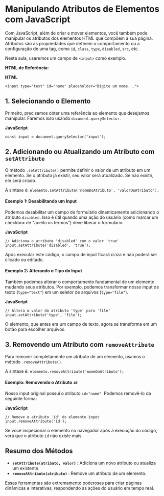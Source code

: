 # Manipulando Atributos de Elementos com JavaScript

Com JavaScript, além de criar e mover elementos, você também pode manipular os atributos dos elementos HTML que compõem a sua página. Atributos são as propriedades que definem o comportamento ou a configuração de uma tag, como `id`, `class`, `type`, `disabled`, `src`, etc.

Nesta aula, usaremos um campo de `<input>` como exemplo.

**HTML de Referência:**

**HTML**

```
<input type="text" id="name" placeholder="Digite um nome...">
```

## 1. Selecionando o Elemento

Primeiro, precisamos obter uma referência ao elemento que desejamos manipular. Faremos isso usando `document.querySelector`.

**JavaScript**

```
const input = document.querySelector('input');
```

## 2. Adicionando ou Atualizando um Atributo com `setAttribute`

O método `.setAttribute()` permite definir o valor de um atributo em um elemento. Se o atributo já existir, seu valor será atualizado. Se não existir, ele será criado.

A sintaxe é: `elemento.setAttribute('nomeDoAtributo', 'valorDoAtributo');`

#### Exemplo 1: Desabilitando um Input

Podemos desabilitar um campo de formulário dinamicamente adicionando o atributo `disabled`. Isso é útil quando uma ação do usuário (como marcar um checkbox de "aceito os termos") deve liberar o formulário.

**JavaScript**

```
// Adiciona o atributo 'disabled' com o valor 'true'
input.setAttribute('disabled', 'true');
```

Após executar este código, o campo de input ficará cinza e não poderá ser clicado ou editado.

#### Exemplo 2: Alterando o Tipo do Input

Também podemos alterar o comportamento fundamental de um elemento mudando seus atributos. Por exemplo, podemos transformar nosso input de texto (`type="text"`) em um seletor de arquivos (`type="file"`).

**JavaScript**

```
// Altera o valor do atributo 'type' para 'file'
input.setAttribute('type', 'file');
```

O elemento, que antes era um campo de texto, agora se transforma em um botão para escolher arquivos.

## 3. Removendo um Atributo com `removeAttribute`

Para remover completamente um atributo de um elemento, usamos o método `.removeAttribute()`.

A sintaxe é: `elemento.removeAttribute('nomeDoAtributo');`

#### Exemplo: Removendo o Atributo `id`

Nosso input original possui o atributo `id="name"`. Podemos removê-lo da seguinte forma:

**JavaScript**

```
// Remove o atributo 'id' do elemento input
input.removeAttribute('id');
```

Se você inspecionar o elemento no navegador após a execução do código, verá que o atributo `id` não existe mais.

## Resumo dos Métodos

* **`setAttribute(atributo, valor)`** : Adiciona um novo atributo ou atualiza um existente.
* **`removeAttribute(atributo)`** : Remove um atributo de um elemento.

Essas ferramentas são extremamente poderosas para criar páginas dinâmicas e interativas, respondendo às ações do usuário em tempo real.
